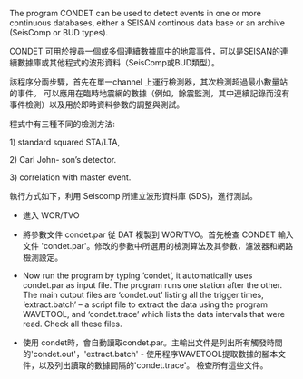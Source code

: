 The program CONDET can be used to detect events in one or more continuous databases, either a SEISAN continous data base or an archive \(SeisComp or BUD types\).

CONDET 可用於搜尋一個或多個連續數據庫中的地震事件，可以是SEISAN的連續數據庫或其他程式的波形資料（SeisComp或BUD類型）。

該程序分兩步驟，首先在單一channel 上運行檢測器，其次檢測超過最小數量站的事件。 可以應用在臨時地震網的數據（例如，餘震監測，其中連續記錄而沒有事件檢測）以及用於即時資料參數的調整與測試。

程式中有三種不同的檢測方法:

1\) standard squared STA/LTA,

2\) Carl John- son’s detector.

3\) correlation with master event.

執行方式如下，利用 Seiscomp 所建立波形資料庫 \(SDS\)，進行測試。

* 進入 WOR/TVO

* 將參數文件 condet.par 從 DAT 複製到 WOR/TVO。首先檢查 CONDET 輸入文件 'condet.par'。修改的參數中所選用的檢測算法及其參數，濾波器和網路檢測設定。

* Now run the program by typing ‘condet’, it automatically uses condet.par as input file. The program runs one station after the other. The main output files are ‘condet.out’ listing all the trigger times, ‘extract.batch’ – a script file to extract the data using the program WAVETOOL, and ‘condet.trace’ which lists the data intervals that were read. Check all these files.

* 使用 condet時，會自動讀取condet.par。主輸出文件是列出所有觸發時間的'condet.out'，'extract.batch' - 使用程序WAVETOOL提取數據的腳本文件，以及列出讀取的數據間隔的'condet.trace'。 檢查所有這些文件。



